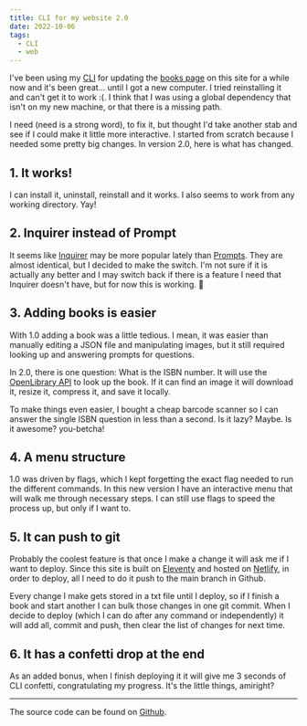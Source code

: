```yaml
---
title: CLI for my website 2.0
date: 2022-10-06
tags:
  - CLI
  - web
---
```


I've been using my [CLI](/blog/2022-04-19-cli-for-my-website/) for updating the [books page](/books) on this site for a while now and it's been great... until I got a new computer. I tried reinstalling it and can't get it to work :(. I think that I was using a global dependency that isn't on my new machine, or that there is a missing path. 

I need (need is a strong word), to fix it, but thought I'd take another stab and see if I could make it little more interactive. I started from scratch because I needed some pretty big changes. In version 2.0, here is what has changed.

## 1. It works!

I can install it, uninstall, reinstall and it works. I also seems to work from any working directory. Yay!

## 2. Inquirer instead of Prompt

It seems like [Inquirer](https://www.npmjs.com/package/inquirer) may be more popular lately than [Prompts](https://www.npmjs.com/package/prompts). They are almost identical, but I decided to make the switch. I'm not sure if it is actually any better and I may switch back if there is a feature I need that Inquirer doesn't have, but for now this is working. :shrug:

## 3. Adding books is easier

With 1.0 adding a book was a little tedious. I mean, it was easier than manually editing a JSON file and manipulating images, but it still required looking up and answering prompts for questions.

In 2.0, there is one question: What is the ISBN number. It will use the [OpenLibrary API]() to look up the book. If it can find an image it will download it, resize it, compress it, and save it locally. 

To make things even easier, I bought a cheap barcode scanner so I can answer the single ISBN question in less than a second. Is it lazy? Maybe. Is it awesome? you-betcha!

## 4. A menu structure

1.0 was driven by flags, which I kept forgetting the exact flag needed to run the different commands. In this new version I have an interactive menu that will walk me through necessary steps. I can still use flags to speed the process up, but only if I want to.

## 5. It can push to git

Probably the coolest feature is that once I make a change it will ask me if I want to deploy. Since this site is built on [Eleventy](https://www.11ty.dev/) and hosted on [Netlify](https://www.netlify.com/), in order to deploy, all I need to do it push to the main branch in Github.

Every change I make gets stored in a txt file until I deploy, so if I finish a book and start another I can bulk those changes in one git commit. When I decide to deploy (which I can do after any command or independently) it will add all, commit and push, then clear the list of changes for next time.

## 6. It has a confetti drop at the end

As an added bonus, when I finish deploying it it will give me 3 seconds of CLI confetti, congratulating my progress. It's the little things, amiright?

---

The source code can be found on [Github](https://github.com/steveostudios/read-cli).
